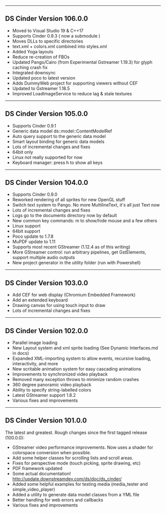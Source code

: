 -----------------------------
DS Cinder Version 106.0.0
-----------------------------

- Moved to Visual Studio 19 & C++17
- Supports Cinder 0.9.3 ( now a submodule )
- Moves DLLs to specific directories
- text.xml + colors.xml combined into styles.xml
- Added Yoga layouts
- Reduce re-creation of FBOs
- Updated Pango/Cairo (from Experimental Gstreamer 1.19.3) for glyph caching crash fix
- Integrated downsync
- Updated poco to latest version
- Adds DummyWeb project for supporting viewers without CEF
- Updated to Gstreamer 1.18.5
- Improved LoadImageService to reduce lag & stale textures

-----------------------------
DS Cinder Version 105.0.0
-----------------------------

- Supports Cinder 0.9.1
- Generic data model ds::model::ContentModelRef
- Auto query support to the generic data model
- Smart layout binding for generic data models
- Lots of incremental changes and fixes
- 64bit only
- Linux not really supported for now
- Keyboard manager: press h to show all keys

-----------------------------
DS Cinder Version 104.0.0
-----------------------------

- Supports Cinder 0.9.0
- Reworked rendering of all sprites for new OpenGL stuff
- Switch text system to Pango. No more MultilineText, it's all just Text now
- Lots of incremental changes and fixes
- Logs go to the documents directory now by default
- New common key commands: m to show/hide mouse and a few others
- Linux support
- 64bit support
- Poco update to 1.7.8
- MuPDF update to 1.11
- Supports most recent GStreamer (1.12.4 as of this writing)
- More GStreamer control: run arbitrary pipelines, get GstElements, support multiple audio outputs
- New project generator in the utility folder (run with Powershell)

-----------------------------
DS Cinder Version 103.0.0
-----------------------------

- Add CEF for web display (Chromium Embedded Framework)
- Add an extended keyboard
- Drawing canvas for using touch input to draw
- Lots of incremental changes and fixes

-----------------------------
DS Cinder Version 102.0.0
-----------------------------

- Parallel image loading
- New Layout system and xml sprite loading (See Dynamic Interfaces.md in docs)
- Expanded XML-importing system to allow events, recursive loading, interactivity, and more
- New scritable animation system for easy cascading animations
- Improvements to synchronized video playback
- Removed many exception throws to minimize random crashes
- 360 degree panoramic video playback
- Ability to specify string-labelled colors
- Latest GStreamer support 1.8.2
- Various fixes and improvements

-----------------------------
DS Cinder Version 101.0.0
-----------------------------
The latest and greatest. Rough changes since the first tagged release (100.0.0):

- GStreamer video performance improvements. Now uses a shader for colorspace conversion when possible.
- Add some helper classes for scrolling lists and scroll areas.
- Fixes for perspective mode (touch picking, sprite drawing, etc)
- PDF framework updated
- Some actual documentation! http://update.downstreamdev.com/ds/doc/ds_cinder/
- Added some helpful examples for testing media (media_tester and simple_video_player)
- Added a utility to generate data model classes from a YML file
- Better handling for web errors and callbacks
- Various fixes and improvements
